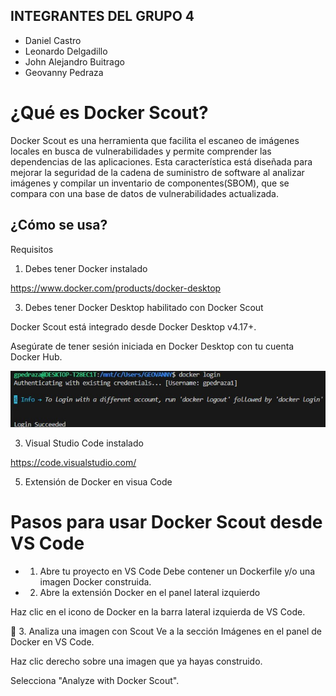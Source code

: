 ## INTEGRANTES DEL GRUPO 4
- Daniel Castro
- Leonardo Delgadillo
- John Alejandro Buitrago
- Geovanny Pedraza
  
# ¿Qué es Docker Scout?

Docker Scout es una herramienta que facilita el escaneo de imágenes locales en busca de vulnerabilidades y permite comprender las dependencias de las aplicaciones. Esta característica está diseñada para mejorar la seguridad de la cadena de suministro de software al analizar imágenes y compilar un inventario de componentes(SBOM), que se compara con una base de datos de vulnerabilidades actualizada.

## ¿Cómo se usa?

Requisitos

1. Debes tener Docker instalado
   
https://www.docker.com/products/docker-desktop

3. Debes tener Docker Desktop habilitado con Docker Scout

Docker Scout está integrado desde Docker Desktop v4.17+.

Asegúrate de tener sesión iniciada en Docker Desktop con tu cuenta Docker Hub.


![image](https://github.com/jaiderospina/DevSecOps2025/blob/main/DOCKER/RETOS/RETO_2_SCOUT/GRUPO%204./LOGIN_DOCKER.jpg?raw=true)

3. Visual Studio Code instalado
   
https://code.visualstudio.com/

5. Extensión de Docker en visua Code

# Pasos para usar Docker Scout desde VS Code

- 1. Abre tu proyecto en VS Code
Debe contener un Dockerfile y/o una imagen Docker construida.

- 2. Abre la extensión Docker en el panel lateral izquierdo

Haz clic en el icono de Docker en la barra lateral izquierda de VS Code.



🔹 3. Analiza una imagen con Scout
Ve a la sección Imágenes en el panel de Docker en VS Code.

Haz clic derecho sobre una imagen que ya hayas construido.

Selecciona "Analyze with Docker Scout".



